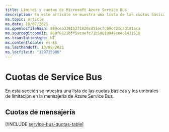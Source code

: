 ```yaml
---
title: Límites y cuotas de Microsoft Azure Service Bus
description: En este artículo se muestra una lista de las cuotas básicas y los umbrales de limitación en la mensajería de Azure Service Bus. Por ejemplo, número máximo de espacios de nombres por suscripción.
ms.topic: article
ms.date: 10/07/2021
ms.openlocfilehash: 889cea3391b271820cd51ec7c69c421ca3181aca
ms.sourcegitcommit: 860f6821bff59caefc71b50810949ceed1431510
ms.translationtype: HT
ms.contentlocale: es-ES
ms.lasthandoff: 10/09/2021
ms.locfileid: "129715986"
---
```

# <a name="service-bus-quotas"></a>Cuotas de Service Bus
En esta sección se muestra una lista de las cuotas básicas y los umbrales de limitación en la mensajería de Azure Service Bus.

## <a name="messaging-quotas"></a>Cuotas de mensajería
[!INCLUDE [service-bus-quotas-table](../../includes/service-bus-quotas-table.md)]


